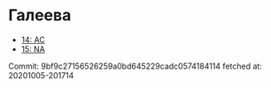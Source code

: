# Галеева
- [14: AC](14.md)
- [15: NA](15.md)

Commit: 9bf9c27156526259a0bd645229cadc0574184114
 fetched at: 20201005-201714
